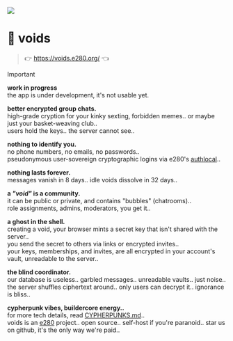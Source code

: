 
![](https://i.imgur.com/m7T5hZ7.jpeg)

# 🌌 voids
> 👉 https://voids.e280.org/ 👈  

> [!IMPORTANT]  
> **work in progress**  
> the app is under development, it's not usable yet.  

**better encrypted group chats.**  
high-grade cryption for your kinky sexting, forbidden memes.. or maybe just your basket-weaving club..  
users hold the keys.. the server cannot see..  

**nothing to identify you.**  
no phone numbers, no emails, no passwords..  
pseudonymous user-sovereign cryptographic logins via e280's [authlocal](https://github.com/e280/authlocal)..  

**nothing lasts forever.**  
messages vanish in 8 days.. idle voids dissolve in 32 days..  

**a *"void"* is a community.**  
it can be public or private, and contains "bubbles" (chatrooms)..  
role assignments, admins, moderators, you get it..  

**a ghost in the shell.**  
creating a void, your browser mints a secret key that isn't shared with the server..  
you send the secret to others via links or encrypted invites..  
your keys, memberships, and invites, are all encrypted in your account's vault, unreadable to the server..  

**the blind coordinator.**  
our database is useless.. garbled messages.. unreadable vaults.. just noise..  
the server shuffles ciphertext around.. only users can decrypt it.. ignorance is bliss..  

**cypherpunk vibes, buildercore energy..**  
for more tech details, read [CYPHERPUNKS.md](CYPHERPUNKS.md)..  
voids is an [e280](https://e280.org/) project.. open source.. self-host if you're paranoid.. star us on github, it's the only way we're paid..  

